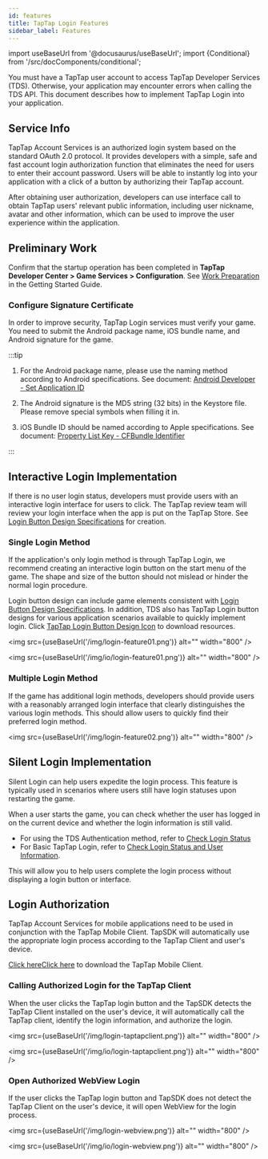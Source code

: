 ```yaml
---
id: features
title: TapTap Login Features
sidebar_label: Features
---
```


import useBaseUrl from '@docusaurus/useBaseUrl';
import {Conditional} from '/src/docComponents/conditional';

You must have a TapTap user account to access TapTap Developer Services (TDS). Otherwise, your application may encounter errors when calling the TDS API. This document describes how to implement TapTap Login into your application.

## Service Info

TapTap Account Services is an authorized login system based on the standard OAuth 2.0 protocol. It provides developers with a simple, safe and fast account login authorization function that eliminates the need for users to enter their account password. Users will be able to instantly log into your application with a click of a button by authorizing their TapTap account.

After obtaining user authorization, developers can use interface call to obtain TapTap users' relevant public information, including user nickname, avatar and other information, which can be used to improve the user experience within the application.

## Preliminary Work

Confirm that the startup operation has been completed in **TapTap Developer Center > Game Services > Configuration**. See [Work Preparation](/sdk/start/get-ready/) in the Getting Started Guide.

### Configure Signature Certificate

In order to improve security, TapTap Login services must verify your game. You need to submit the Android package name, iOS bundle name, and Android signature for the game.

:::tip

1. For the Android package name, please use the naming method according to Android specifications. See document: [Android Developer - Set Application ID](https://developer.android.com/studio/build/application-id)

2. The Android signature is the MD5 string (32 bits) in the Keystore file. Please remove special symbols when filling it in.

3. iOS Bundle ID should be named according to Apple specifications. See document: [Property List Key - CFBundle Identifier](https://developer.apple.com/documentation/bundleresources/information_property_list/cfbundleidentifier)

:::

## Interactive Login Implementation

If there is no user login status, developers must provide users with an interactive login interface for users to click. The TapTap review team will review your login interface when the app is put on the TapTap Store. See [Login Button Design Specifications](/design/) for creation.

### Single Login Method

If the application's only login method is through TapTap Login, we recommend creating an interactive login button on the start menu of the game. The shape and size of the button should not mislead or hinder the normal login procedure.

Login button design can include game elements consistent with [Login Button Design Specifications](/design/). In addition, TDS also has TapTap Login button designs for various application scenarios available to quickly implement login. Click [TapTap Login Button Design Icon](/tap-download) to download resources.

<Conditional region='cn'>

<img src={useBaseUrl('/img/login-feature01.png')} alt="" width="800" />

</Conditional>

<Conditional region='global'>

<img src={useBaseUrl('/img/io/login-feature01.png')} alt="" width="800" />

</Conditional>

### Multiple Login Method

If the game has additional login methods, developers should provide users with a reasonably arranged login interface that clearly distinguishes the various login methods. This should allow users to quickly find their preferred login method.

<img src={useBaseUrl('/img/login-feature02.png')} alt="" width="800" />

## Silent Login Implementation

Silent Login can help users expedite the login process. This feature is typically used in scenarios where users still have login statuses upon restarting the game.

When a user starts the game, you can check whether the user has logged in on the current device and whether the login information is still valid.

* For using the TDS Authentication method, refer to [Check Login Status](/sdk/taptap-login/guide/start/#check-login-status)
* For Basic TapTap Login, refer to [Check Login Status and User Information](/sdk/taptap-login/guide/tap-login/#check-login-status-and-user-info).

This will allow you to help users complete the login process without displaying a login button or interface.

## Login Authorization

TapTap Account Services for mobile applications need to be used in conjunction with the TapTap Mobile Client. TapSDK will automatically use the appropriate login process according to the TapTap Client and user's device.

<Conditional region='cn'>[Click here](https://www.taptap.com/mobile)</Conditional><Conditional region='global'>[Click here](https://www.taptap.io/mobile)</Conditional> to download the TapTap Mobile Client.

### Calling Authorized Login for the TapTap Client

When the user clicks the TapTap login button and the TapSDK detects the TapTap Client installed on the user's device, it will automatically call the TapTap client, identify the login information, and authorize the login.

<Conditional region='cn'>

<img src={useBaseUrl('/img/login-taptapclient.png')} alt="" width="800" />

</Conditional>

<Conditional region='global'>

<img src={useBaseUrl('/img/io/login-taptapclient.png')} alt="" width="800" />

</Conditional>

### Open Authorized WebView Login

If the user clicks the TapTap login button and TapSDK does not detect the TapTap Client on the user's device, it will open WebView for the login process.

<Conditional region='cn'>

<img src={useBaseUrl('/img/login-webview.png')} alt="" width="800" />

</Conditional>

<Conditional region='global'>

<img src={useBaseUrl('/img/io/login-webview.png')} alt="" width="800" />

</Conditional>
